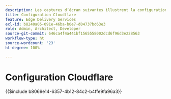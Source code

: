 ```yaml
---
description: Les captures d’écran suivantes illustrent la configuration de Cloudflare pour diffuser du contenu.  Les paramètres essentiels sont marqués d’un cercle rouge.
title: Configuration Cloudflare
feature: Edge Delivery Services
exl-id: b8240a05-091e-46ba-b0e7-d04737bd63e3
role: Admin, Architect, Developer
source-git-commit: 646ca4f4a441bf1565558002dcd6f96d3e228563
workflow-type: ht
source-wordcount: '23'
ht-degree: 100%

---
```


# Configuration Cloudflare

{{$include b8069e14-6357-4b12-84c2-b4ffe9fa96a3}}
